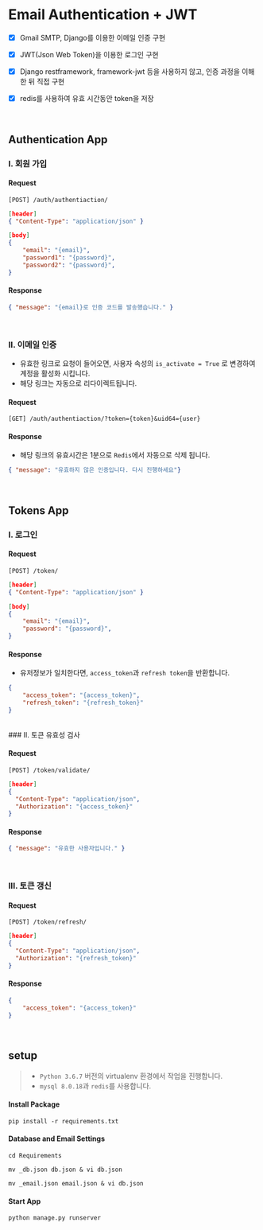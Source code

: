 # Email Authentication + JWT

- [x] Gmail SMTP, Django를 이용한 이메일 인증 구현
- [x] JWT(Json Web Token)을 이용한 로그인 구현
- [x] Django restframework, framework-jwt 등을 사용하지 않고, 인증 과정을 이해한 뒤 직접 구현
- [x] redis를 사용하여 유효 시간동안 token을 저장



<br/>

## Authentication App

### I. 회원 가입

#### Request

```
[POST] /auth/authentiaction/
```
```json
[header]
{ "Content-Type": "application/json" }
```
```json
[body]
{
    "email": "{email}",
    "password1": "{password}",
    "password2": "{password}",
}
```


#### Response

```json
{ "message": "{email}로 인증 코드를 발송했습니다." }
```

<br/>

### II. 이메일 인증

- 유효한 링크로 요청이 들어오면, 사용자 속성의  `is_activate = True` 로 변경하여 계정을 활성화 시킵니다.
- 해당 링크는 자동으로 리다이렉트됩니다.

#### Request

```
[GET] /auth/authentiaction/?token={token}&uid64={user}
```

#### Response

- 해당 링크의 유효시간은 1분으로 `Redis`에서 자동으로 삭제 됩니다.

```json
{ "message": "유효하지 않은 인증입니다. 다시 진행하세요"}
```

<br/>

## Tokens App

### I. 로그인

#### Request

```
[POST] /token/
```

```json
[header]
{ "Content-Type": "application/json" }
```
```json
[body]
{
    "email": "{email}",
    "password": "{password}",
}
```

#### Response

- 유저정보가 일치한다면, `access_token`과 `refresh token`을 반환합니다.

```json
{
    "access_token": "{access_token}",
    "refresh_token": "{refresh_token}"
}
```

<br/>
### II. 토큰 유효성 검사

#### Request

```
[POST] /token/validate/
```

```json
[header]
{
  "Content-Type": "application/json",
  "Authorization": "{access_token}"
}
```

#### Response

```json
{ "message": "유효한 사용자입니다." }
```

<br />

### III. 토큰 갱신

#### Request

```
[POST] /token/refresh/
```

```json
[header]
{
  "Content-Type": "application/json",
  "Authorization": "{refresh_token}"
}
```

#### Response

```json
{
    "access_token": "{access_token}"
}
```

<br/>



## setup

> - `Python 3.6.7` 버전의 virtualenv 환경에서 작업을 진행합니다.
> - `mysql 8.0.18`과 `redis`를 사용합니다.



#### Install Package

```
pip install -r requirements.txt 
```

#### Database and Email Settings

```
cd Requirements
```
```
mv _db.json db.json & vi db.json
```
```
mv _email.json email.json & vi db.json
```

#### Start App

```
python manage.py runserver
```





